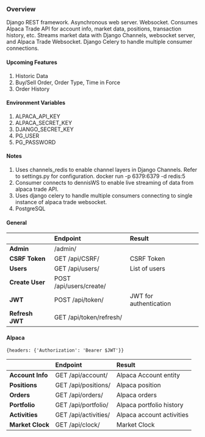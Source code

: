 ### Overview
Django REST framework. Asynchronous web server. Websocket.
Consumes Alpaca Trade API for account info, market data, positions, transaction history, etc.
Streams market data with Django Channels, websocket server, and Alpaca Trade Websocket.
Django Celery to handle multiple consumer connections.

#### Upcoming Features
1. Historic Data
2. Buy/Sell Order, Order Type, Time in Force
3. Order History

#### Environment Variables
1. ALPACA_API_KEY
2. ALPACA_SECRET_KEY
3. DJANGO_SECRET_KEY
4. PG_USER
5. PG_PASSWORD

#### Notes
1. Uses channels_redis to enable channel layers in Django Channels. Refer to settings.py for configuration.
	docker run -p 6379:6379 -d redis:5
2. Consumer connects to dennisWS to enable live streaming of data from alpaca trade API.
3. Uses django celery to handle multiple consumers connecting to single instance of alpaca trade websocket.
4. PostgreSQL

#### General
|                   | Endpoint                    | Result                     |
|:------------------|:----------------------------|:---------------------------|
|**Admin**          | /admin/                     |                            |
|**CSRF Token**     | GET /api/CSRF/              | CSRF Token                 |
|**Users**          | GET /api/users/             | List of users              |
|**Create User**    | POST /api/users/create/     |                            |
|**JWT**            | POST /api/token/            | JWT for authentication     |
|**Refresh JWT**    | GET /api/token/refresh/     |                            |


#### Alpaca
	{headers: {'Authorization': 'Bearer $JWT'}}
|                   | Endpoint             | Result                     |
|:------------------|:---------------------|:---------------------------|
|**Account Info**   | GET /api/account/    | Alpaca Account entity      |
|**Positions**      | GET /api/positions/  | Alpaca position            |
|**Orders**         | GET /api/orders/     | Alpaca orders              |
|**Portfolio**      | GET /api/portfolio/  | Alpaca portfolio history   |
|**Activities**     | GET /api/activities/ | Alpaca account activities  |
|**Market Clock**   | GET /api/clock/      | Market Clock               |